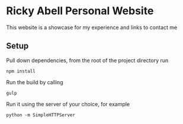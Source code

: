 # Ricky Abell Personal Website

This website is a showcase for my experience and links to contact me

## Setup

Pull down dependencies, from the root of the project directory run
```
npm install
```

Run the build by calling
```
gulp
```

Run it using the server of your choice, for example
```
python -m SimpleHTTPServer
```